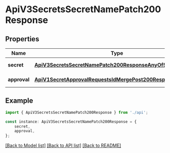 # ApiV3SecretsSecretNamePatch200Response


## Properties

Name | Type | Description | Notes
------------ | ------------- | ------------- | -------------
**secret** | [**ApiV3SecretsSecretNamePatch200ResponseAnyOfSecret**](ApiV3SecretsSecretNamePatch200ResponseAnyOfSecret.md) |  | [default to undefined]
**approval** | [**ApiV1SecretApprovalRequestsIdMergePost200ResponseApproval**](ApiV1SecretApprovalRequestsIdMergePost200ResponseApproval.md) |  | [default to undefined]

## Example

```typescript
import { ApiV3SecretsSecretNamePatch200Response } from './api';

const instance: ApiV3SecretsSecretNamePatch200Response = {
    secret,
    approval,
};
```

[[Back to Model list]](../README.md#documentation-for-models) [[Back to API list]](../README.md#documentation-for-api-endpoints) [[Back to README]](../README.md)
